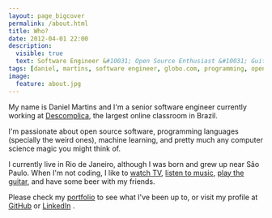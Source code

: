 ```yaml
---
layout: page_bigcover
permalink: /about.html
title: Who?
date: 2012-04-01 22:00
description:
  visible: true
  text: Software Engineer &#10031; Open Source Enthusiast &#10031; Guitarist
tags: [daniel, martins, software engineer, globo.com, programming, open source, about, who is]
image:
  feature: about.jpg
---
```


My name is Daniel Martins and I'm a senior software engineer currently working at
[Descomplica](http://descomplica.com.br), the largest online classroom in Brazil.

I'm passionate about open source software, programming languages (specially the
weird ones), machine learning, and pretty much any computer science magic you
might think of.

I currently live in Rio de Janeiro, although I was born and grew up near São
Paulo. When I'm not coding, I like to
[watch TV](https://trakt.tv/user/danielfmt),
[listen to music](http://open.spotify.com/user/danielfmt),
[play the guitar](http://soundcloud.com/danielfm), and have some beer with my
friends.

Please check my [portfolio](/portfolio.html) to see what I've been up to, or
visit my profile at [GitHub](https://github.com/danielfm) or
[LinkedIn](http://linkedin.com/in/danielfmartins)
<a href="https://raw.githubusercontent.com/danielfm/resume/master/resume.pdf" title="Resume in PDF format"><span class="icon icon-file-pdf"></span></a>.
